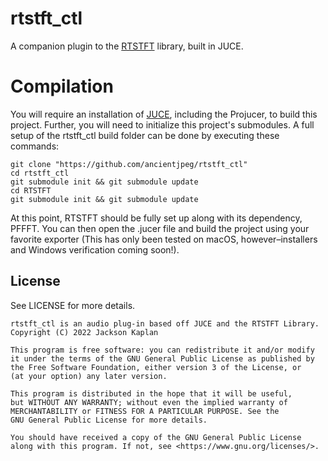 # rtstft_ctl

A companion plugin to the [RTSTFT](https://github.com/ancientjpeg/RTSTFT) library, built in JUCE.

# Compilation

You will require an installation of [JUCE](https://juce.com/get-juce), including the Projucer, to build this project. Further, you will need to initialize this project's submodules. A full setup of the rtstft_ctl build folder can be done by executing these commands:

```
git clone "https://github.com/ancientjpeg/rtstft_ctl"
cd rtstft_ctl
git submodule init && git submodule update
cd RTSTFT
git submodule init && git submodule update
```

At this point, RTSTFT should be fully set up along with its dependency, PFFFT. You can then open the .jucer file and build the project using your favorite exporter (This has only been tested on macOS, however–installers and Windows verification coming soon!).

## License

See LICENSE for more details.

```
rtstft_ctl is an audio plug-in based off JUCE and the RTSTFT Library.
Copyright (C) 2022 Jackson Kaplan

This program is free software: you can redistribute it and/or modify
it under the terms of the GNU General Public License as published by
the Free Software Foundation, either version 3 of the License, or
(at your option) any later version.

This program is distributed in the hope that it will be useful,
but WITHOUT ANY WARRANTY; without even the implied warranty of
MERCHANTABILITY or FITNESS FOR A PARTICULAR PURPOSE. See the
GNU General Public License for more details.

You should have received a copy of the GNU General Public License
along with this program. If not, see <https://www.gnu.org/licenses/>.
```
